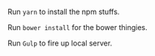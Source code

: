 Run `yarn` to install the npm stuffs.

Run `bower install` for the bower thingies.

Run `Gulp` to fire up local server.
